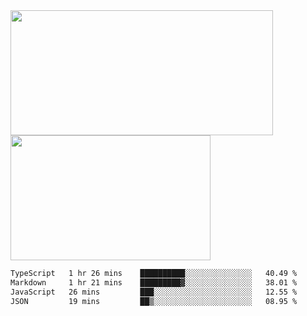 <a href="https://github.com/anuraghazra/github-readme-stats">
  <img height=200 width=420 align="center" src="https://github-readme-stats.vercel.app/api?username=airRnot1106&hide_title=true&show_icons=true&rank_icon=github" />
</a>
<a href="https://github.com/anuraghazra/convoychat">
  <img height=200 width=320 align="center" src="https://github-readme-stats.vercel.app/api/top-langs/?username=airRnot1106&hide_title=true&layout=compact&hide=html,css" />
</a>

<!--START_SECTION:waka-->

```txt
TypeScript   1 hr 26 mins    ██████████░░░░░░░░░░░░░░░   40.49 %
Markdown     1 hr 21 mins    █████████▓░░░░░░░░░░░░░░░   38.01 %
JavaScript   26 mins         ███░░░░░░░░░░░░░░░░░░░░░░   12.55 %
JSON         19 mins         ██▒░░░░░░░░░░░░░░░░░░░░░░   08.95 %
```

<!--END_SECTION:waka-->
